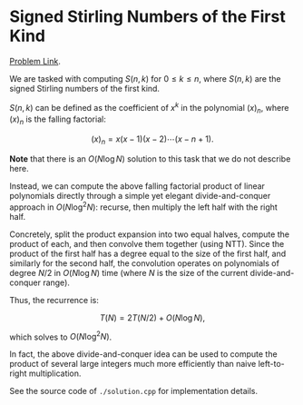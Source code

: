 # Signed Stirling Numbers of the First Kind

[Problem Link](https://judge.yosupo.jp/problem/stirling_number_of_the_first_kind).

We are tasked with computing $S(n, k)$ for $0 \leq k \leq n$, where $S(n, k)$ are the signed Stirling numbers of the first kind.

$S(n, k)$ can be defined as the coefficient of $x^k$ in the polynomial $(x)_n$, where $(x)_n$ is the falling factorial:

$$ (x)_n = x(x - 1)(x - 2)\cdots(x - n + 1). $$

**Note** that there is an $O(N \log N)$ solution to this task that we do not describe here.

Instead, we can compute the above falling factorial product of linear polynomials directly through a simple yet elegant divide-and-conquer approach in $O(N \log^2 N)$: recurse, then multiply the left half with the right half.

Concretely, split the product expansion into two equal halves, compute the product of each, and then convolve them together (using NTT). Since the product of the first half has a degree equal to the size of the first half, and similarly for the second half, the convolution operates on polynomials of degree $N/2$ in $O(N \log N)$ time (where $N$ is the size of the current divide-and-conquer range).

Thus, the recurrence is:

$$ T(N) = 2T(N/2) + O(N \log N), $$

which solves to $O(N \log^2 N)$.

In fact, the above divide-and-conquer idea can be used to compute the product of several large integers much more efficiently than naive left-to-right multiplication.

See the source code of `./solution.cpp` for implementation details. 
